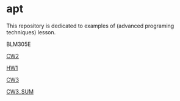 # apt

This repository is dedicated to examples of (advanced programing techniques) lesson.

BLM305E

[CW2](https://yrgp.github.io/apt/lab2.html)

[HW1](https://yrgp.github.io/apt/HW1.html)

[CW3](https://yrgp.github.io/apt/inspector.html)

[CW3_SUM](https://yrgp.github.io/apt/CW3_SUM.png)

